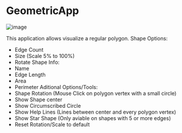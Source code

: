 # GeometricApp
![image](https://user-images.githubusercontent.com/25979088/168336835-6dcd4505-bb0c-403d-8cd2-d26d4e5934cd.png)

This application allows visualize a regular polygon.
Shape Options:
- Edge Count
- Size (Scale 5% to 100%)
- Rotate
Shape Info:
- Name
- Edge Length 
- Area
- Perimeter
Aditional Options/Tools:
- Shape Rotation (Mouse Click on polygon vertex with a small circle)
- Show Shape center
- Show Circumscribed Circle
- Show Help Lines (Lines between center and every polygon vertex)
- Show Star Shape (Only aviable on shapes with 5 or more edges)
- Reset Rotation/Scale to default
